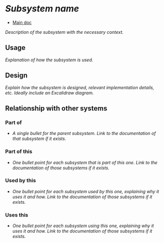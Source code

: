 # _Subsystem name_

- [Main doc](../__docs__/README.md)

_Description of the subsystem with the necessary context._

## Usage

_Explanation of how the subsystem is used._

## Design

_Explain how the subsystem is designed, relevant implementation details, etc. Ideally include an Excalidraw diagram._

## Relationship with other systems

### Part of

- _A single bullet for the parent subsystem. Link to the documentation of that subsystem if it exists._

### Part of this

- _One bullet point for each subsystem that is part of this one. Link to the documentation of those subsystems if it exists._

### Used by this

- _One bullet point for each subsystem used by this one, explaining why it uses it and how. Link to the documentation of those subsystems if it exists._

### Uses this

- _One bullet point for each subsystem using this one, explaining why it uses it and how. Link to the documentation of those subsystems if it exists._

